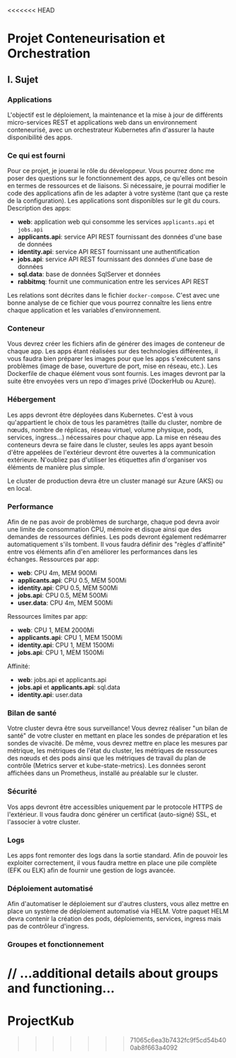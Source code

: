 <<<<<<< HEAD

# Projet Conteneurisation et Orchestration

## I. Sujet

### Applications

L'objectif est le déploiement, la maintenance et la mise à jour de différents micro-services REST et applications web dans un environnement conteneurisé, avec un orchestrateur Kubernetes afin d'assurer la haute disponibilité des apps.

### Ce qui est fourni

Pour ce projet, je jouerai le rôle du développeur. Vous pourrez donc me poser des questions sur le fonctionnement des apps, ce qu'elles ont besoin en termes de ressources et de liaisons. Si nécessaire, je pourrai modifier le code des applications afin de les adapter à votre système (tant que ça reste de la configuration). Les applications sont disponibles sur le git du cours. Description des apps:

- **web**: application web qui consomme les services `applicants.api` et `jobs.api`
- **applicants.api**: service API REST fournissant des données d'une base de données
- **identity.api**: service API REST fournissant une authentification
- **jobs.api**: service API REST fournissant des données d'une base de données
- **sql.data**: base de données SqlServer et données
- **rabbitmq**: fournit une communication entre les services API REST

Les relations sont décrites dans le fichier `docker-compose`. C'est avec une bonne analyse de ce fichier que vous pourrez connaître les liens entre chaque application et les variables d'environnement.

### Conteneur

Vous devrez créer les fichiers afin de générer des images de conteneur de chaque app. Les apps étant réalisées sur des technologies différentes, il vous faudra bien préparer les images pour que les apps s'exécutent sans problèmes (image de base, ouverture de port, mise en réseau, etc.). Les Dockerfile de chaque élément vous sont fournis. Les images devront par la suite être envoyées vers un repo d'images privé (DockerHub ou Azure).

### Hébergement

Les apps devront être déployées dans Kubernetes. C'est à vous qu'appartient le choix de tous les paramètres (taille du cluster, nombre de nœuds, nombre de réplicas, réseau virtuel, volume physique, pods, services, ingress...) nécessaires pour chaque app. La mise en réseau des conteneurs devra se faire dans le cluster, seules les apps ayant besoin d'être appelées de l'extérieur devront être ouvertes à la communication extérieure. N'oubliez pas d'utiliser les étiquettes afin d'organiser vos éléments de manière plus simple.

Le cluster de production devra être un cluster managé sur Azure (AKS) ou en local.

### Performance

Afin de ne pas avoir de problèmes de surcharge, chaque pod devra avoir une limite de consommation CPU, mémoire et disque ainsi que des demandes de ressources définies. Les pods devront également redémarrer automatiquement s'ils tombent. Il vous faudra définir des "règles d'affinité" entre vos éléments afin d'en améliorer les performances dans les échanges. Ressources par app:

- **web**: CPU 4m, MEM 900Mi
- **applicants.api**: CPU 0.5, MEM 500Mi
- **identity.api**: CPU 0.5, MEM 500Mi
- **jobs.api**: CPU 0.5, MEM 500Mi
- **user.data**: CPU 4m, MEM 500Mi

Ressources limites par app:

- **web**: CPU 1, MEM 2000Mi
- **applicants.api**: CPU 1, MEM 1500Mi
- **identity.api**: CPU 1, MEM 1500Mi
- **jobs.api**: CPU 1, MEM 1500Mi

Affinité:

- **web**: jobs.api et applicants.api
- **jobs.api** et **applicants.api**: sql.data
- **identity.api**: user.data

### Bilan de santé

Votre cluster devra être sous surveillance! Vous devrez réaliser "un bilan de santé" de votre cluster en mettant en place les sondes de préparation et les sondes de vivacité. De même, vous devrez mettre en place les mesures par métrique, les métriques de l'état du cluster, les métriques de ressources des nœuds et des pods ainsi que les métriques de travail du plan de contrôle (Metrics server et kube-state-metrics). Les données seront affichées dans un Prometheus, installé au préalable sur le cluster.

### Sécurité

Vos apps devront être accessibles uniquement par le protocole HTTPS de l'extérieur. Il vous faudra donc générer un certificat (auto-signé) SSL, et l'associer à votre cluster.

### Logs

Les apps font remonter des logs dans la sortie standard. Afin de pouvoir les exploiter correctement, il vous faudra mettre en place une pile complète (EFK ou ELK) afin de fournir une gestion de logs avancée.

### Déploiement automatisé

Afin d'automatiser le déploiement sur d'autres clusters, vous allez mettre en place un système de déploiement automatisé via HELM. Votre paquet HELM devra contenir la création des pods, déploiements, services, ingress mais pas de contrôleur d'ingress.

### Groupes et fonctionnement

// ...additional details about groups and functioning...
=======
# ProjectKub
>>>>>>> 71065c6ea3b7432fc9f5cd54b400ab8f663a4092
